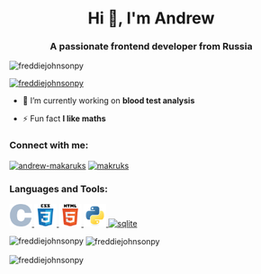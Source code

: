 <h1 align="center">Hi 👋, I'm Andrew</h1>
<h3 align="center">A passionate frontend developer from Russia</h3>

<p align="left"> <img src="https://komarev.com/ghpvc/?username=freddiejohnsonpy&label=Profile%20views&color=0e75b6&style=flat" alt="freddiejohnsonpy" /> </p>

<p align="left"> <a href="https://github.com/ryo-ma/github-profile-trophy"><img src="https://github-profile-trophy.vercel.app/?username=freddiejohnsonpy" alt="freddiejohnsonpy" /></a> </p>

- 🔭 I’m currently working on **blood test analysis**

- ⚡ Fun fact **I like maths**

<h3 align="left">Connect with me:</h3>
<p align="left">
<a href="https://stackoverflow.com/users/andrew-makaruks" target="blank"><img align="center" src="https://raw.githubusercontent.com/rahuldkjain/github-profile-readme-generator/master/src/images/icons/Social/stack-overflow.svg" alt="andrew-makaruks" height="30" width="40" /></a>
<a href="https://www.hackerrank.com/makruks" target="blank"><img align="center" src="https://raw.githubusercontent.com/rahuldkjain/github-profile-readme-generator/master/src/images/icons/Social/hackerrank.svg" alt="makruks" height="30" width="40" /></a>
</p>

<h3 align="left">Languages and Tools:</h3>
<p align="left"> <a href="https://www.cprogramming.com/" target="_blank" rel="noreferrer"> <img src="https://raw.githubusercontent.com/devicons/devicon/master/icons/c/c-original.svg" alt="c" width="40" height="40"/> </a> <a href="https://www.w3schools.com/css/" target="_blank" rel="noreferrer"> <img src="https://raw.githubusercontent.com/devicons/devicon/master/icons/css3/css3-original-wordmark.svg" alt="css3" width="40" height="40"/> </a> <a href="https://www.w3.org/html/" target="_blank" rel="noreferrer"> <img src="https://raw.githubusercontent.com/devicons/devicon/master/icons/html5/html5-original-wordmark.svg" alt="html5" width="40" height="40"/> </a> <a href="https://www.python.org" target="_blank" rel="noreferrer"> <img src="https://raw.githubusercontent.com/devicons/devicon/master/icons/python/python-original.svg" alt="python" width="40" height="40"/> </a> <a href="https://www.sqlite.org/" target="_blank" rel="noreferrer"> <img src="https://www.vectorlogo.zone/logos/sqlite/sqlite-icon.svg" alt="sqlite" width="40" height="40"/> </a> </p>

<p><img align="left" src="https://github-readme-stats.vercel.app/api/top-langs?username=freddiejohnsonpy&show_icons=true&locale=en&layout=compact" alt="freddiejohnsonpy" /></p>

<p>&nbsp;<img align="center" src="https://github-readme-stats.vercel.app/api?username=freddiejohnsonpy&show_icons=true&locale=en" alt="freddiejohnsonpy" /></p>

<p><img align="center" src="https://github-readme-streak-stats.herokuapp.com/?user=freddiejohnsonpy&" alt="freddiejohnsonpy" /></p>

